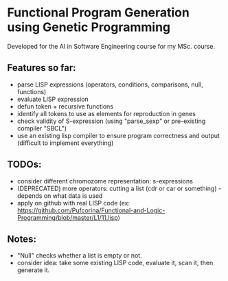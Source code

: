 # Functional Program Generation using Genetic Programming
Developed for the AI in Software Engineering course for my MSc. course.

## Features so far:
- parse LISP expressions (operators, conditions, comparisons, null, functions)
- evaluate LISP expression
- defun token + recursive functions
- identify all tokens to use as elements for reproduction in genes
- check validity of S-expression (using "parse_sexp" or pre-existing compiler "SBCL")
- use an existing lisp compiler to ensure program correctness and output (difficult to implement everything)

## TODOs:
- consider different chromozome representation: s-expressions
- (DEPRECATED) more operators: cutting a list (cdr or car or something) - depends on what data is used
- apply on github with real LISP code (ex: https://github.com/Pufcorina/Functional-and-Logic-Programming/blob/master/L1/11.lisp) 

## Notes:
- "Null" checks whether a list is empty or not.
- consider idea: take some existing LISP code, evaluate it, scan it, then generate it.